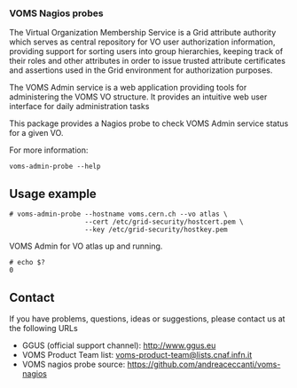 ### VOMS Nagios probes

The Virtual Organization Membership Service is a Grid attribute authority which
serves as central repository for VO user authorization information, providing
support for sorting users into group hierarchies, keeping track of their roles
and other attributes in order to issue trusted attribute certificates and
assertions used in the Grid environment for authorization purposes.

The VOMS Admin service is a web application providing tools for administering
the VOMS VO structure. It provides an intuitive web user interface for daily
administration tasks

This package provides a Nagios probe to check VOMS Admin service status for
a given VO.

For more information:

~~~
voms-admin-probe --help
~~~

Usage example
-------------

~~~
# voms-admin-probe --hostname voms.cern.ch --vo atlas \
                   --cert /etc/grid-security/hostcert.pem \
                   --key /etc/grid-security/hostkey.pem 
~~~

VOMS Admin for VO atlas up and running.

~~~
# echo $?
0
~~~

Contact
-------

If you have problems, questions, ideas or suggestions, please contact us at
the following URLs

   * GGUS (official support channel): http://www.ggus.eu
   * VOMS Product Team list: voms-product-team@lists.cnaf.infn.it
   * VOMS nagios probe source: https://github.com/andreaceccanti/voms-nagios
